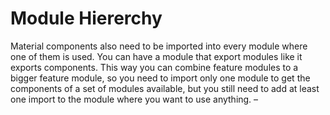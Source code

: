 Module Hiererchy
================

Material components also need to be imported into every module where one of them is used. You can have a module that export modules like it exports components. This way you can combine feature modules to a bigger feature module, so you need to import only one module to get the components of a set of modules available, but you still need to add at least one import to the module where you want to use anything. –